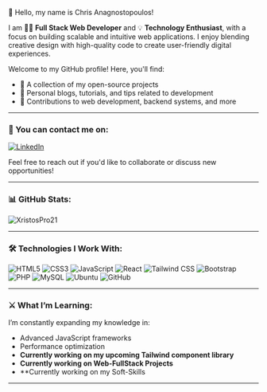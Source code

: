 👋 Hello, my name is Chris Anagnostopoulos! 

I am 🧑‍💻 **Full Stack Web Developer** and 💡 **Technology Enthusiast**, with a focus on building scalable and intuitive web applications. I enjoy blending creative design with high-quality code to create user-friendly digital experiences.

Welcome to my GitHub profile! Here, you'll find:

- 🚀 A collection of my open-source projects
- 📝 Personal blogs, tutorials, and tips related to development
- 🔧 Contributions to web development, backend systems, and more

----

### 📧 You can contact me on:
[![LinkedIn](https://img.shields.io/badge/LinkedIn-0077B5?style=flat&logo=linkedin&logoColor=white)](https://www.linkedin.com/in/yourprofile)

Feel free to reach out if you'd like to collaborate or discuss new opportunities!

----

### 📊 GitHub Stats:
![XristosPro21](https://github-readme-stats.vercel.app/api?username=XristosPro21&show_icons=true&theme=radical)

----

### 🛠️ Technologies I Work With:
![HTML5](https://img.shields.io/badge/HTML5-E34F26?style=for-the-badge&logo=html5&logoColor=white)
![CSS3](https://img.shields.io/badge/CSS3-1572B6?style=for-the-badge&logo=css3&logoColor=white)
![JavaScript](https://img.shields.io/badge/JavaScript-F7DF1E?style=for-the-badge&logo=javascript&logoColor=black)
![React](https://img.shields.io/badge/React-61DAFB?style=for-the-badge&logo=react&logoColor=black)
![Tailwind CSS](https://img.shields.io/badge/TailwindCSS-38B2AC?style=for-the-badge&logo=tailwind-css&logoColor=white)
![Bootstrap](https://img.shields.io/badge/Bootstrap-563D7C?style=for-the-badge&logo=bootstrap&logoColor=white)
![PHP](https://img.shields.io/badge/PHP-777BB4?style=for-the-badge&logo=php&logoColor=white)
![MySQL](https://img.shields.io/badge/MySQL-4479A1?style=for-the-badge&logo=mysql&logoColor=white)
![Ubuntu](https://img.shields.io/badge/Ubuntu-E95420?style=for-the-badge&logo=ubuntu&logoColor=white)
![GitHub](https://img.shields.io/badge/GitHub-181717?style=for-the-badge&logo=github&logoColor=white)

----

### ⚔️ What I’m Learning:
I’m constantly expanding my knowledge in:
- Advanced JavaScript frameworks
- Performance optimization
- **Currently working on my upcoming Tailwind component library**
- **Currently working on Web-FullStack Projects**
- **Currently working on my Soft-Skills

----
